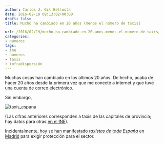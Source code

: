 ```yaml
---
author: Carlos J. Gil Bellosta
date: 2016-02-19 09:13:02+00:00
draft: false
title: Mucho ha cambiado en 20 años (menos el número de taxis)

url: /2016/02/19/mucho-ha-cambiado-en-20-anos-menos-el-numero-de-taxis/
categories:
- números
tags:
- ine
- números
- taxis
- infradispersión
---
```


Muchas cosas han cambiado en los últimos 20 años. De hecho, acaba de hacer 20 años desde la primera vez que me conecté a internet y que tuve una cuenta de correo electrónico.

Sin embargo,

![taxis_espana](/wp-uploads/2016/02/taxis_espana.png#center)

(Las cifras anteriores corresponden a taxis de las capitales de provincia; hay datos para otras [en el INE](http://www.ine.es/jaxi/tabla.do?path=/t10/p109/l0/&file=00001.px&type=pcaxis&L=0)).

Incidentalmente, [hoy se han manifestado _taxistas de toda España_ en Madrid](http://economia.elpais.com/economia/2016/02/17/actualidad/1455729584_692168.html) para exigir protección para el sector.



